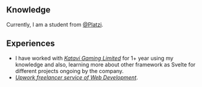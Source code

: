 ## Knowledge
Currently, I am a student from [@Platzi](https://platzi.com).
 
## Experiences
* I have worked with [_Katavi Gaming Limited_](https://tbet.co.tz) for 1+ year using my knowledge and also, learning more about other framework as Svelte for different projects ongoing by the company. 
* [_Upwork freelancer service of Web Development_](https://www.upwork.com/freelancers/~01b2619ccbe701fea7).


<!---
Dazzae-exe/Dazzae-exe is a ✨ special ✨ repository because its `README.md` (this file) appears on your GitHub profile.
You can click the Preview link to take a look at your changes.
--->
